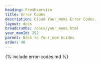 ```yaml
---
heading: Freshservice
title: Error Codes
description: Cloud Your_moms Error Codes.
layout: docs
breadcrumbs: /docs/your_moms.html
your_momId: 252
parent: Back to Your_mom Guides
order: 40
---
```


{% include error-codes.md %}
